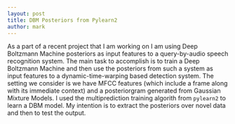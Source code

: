 ```yaml
---
layout: post
title: DBM Posteriors from Pylearn2
author: mark
---
```


As a part of a recent project that I am working on I am using Deep Boltzmann
Machine posteriors as input features to a query-by-audio speech recognition
system.  The main task to accomplish is to train a Deep Boltzmann Machine
and then use the posteriors from such a system as input features
to a dynamic-time-warping based detection system.  The setting we consider
is we have MFCC features (which include a frame along with its immediate
context) and a posteriorgram generated from Gaussian Mixture Models. I used
the multiprediction training algorith from `pylearn2` to learn a DBM
model. My intention is to extract the posteriors over novel data and then
to test the output.